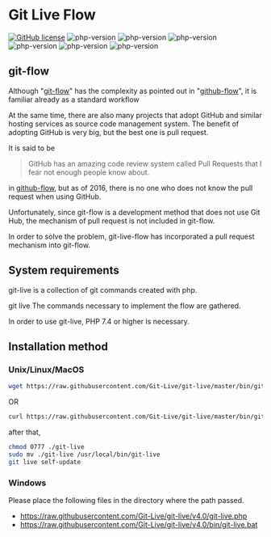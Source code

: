# Git Live Flow
<!--
[![travis-ci](https://travis-ci.org/Git-Live/git-live.svg?branch=master)](https://travis-ci.org/)
-->
[![GitHub license](https://img.shields.io/badge/license-MIT-blue.svg)](https://raw.githubusercontent.com/Git-Live/git-live/master/LICENSE)
![php-version](https://img.shields.io/badge/php-7.1-blue.svg)
![php-version](https://img.shields.io/badge/php-7.2-blue.svg)
![php-version](https://img.shields.io/badge/php-7.3-blue.svg)
![php-version](https://img.shields.io/badge/php-7.4-blue.svg)
![php-version](https://img.shields.io/badge/php-8.0-blue.svg)
![php-version](https://img.shields.io/badge/php-8.1-blue.svg)
## git-flow
Although "[git-flow](http://nvie.com/posts/a-successful-git-branching-model/)" has the complexity as pointed out in "[github-flow](http://scottchacon.com/2011/08/31/github-flow.html)", it is familiar already as a standard workflow

At the same time, there are also many projects that adopt GitHub and similar hosting services as source code management system.
The benefit of adopting GitHub is very big, but the best one is pull request.

It is said to be 


> GitHub has an amazing code review system called Pull Requests that I fear not enough people know about.

in  [github-flow](http://scottchacon.com/2011/08/31/github-flow.html), but as of 2016, there is no one who does not know the pull request when using GitHub.

Unfortunately, since git-flow is a development method that does not use Git Hub, the mechanism of pull request is not included in git-flow.

In order to solve the problem, git-live-flow has incorporated a pull request mechanism into git-flow.

## System requirements
git-live is a collection of git commands created with php.

git live The commands necessary to implement the flow are gathered.

In order to use git-live, PHP 7.4 or higher is necessary.

## Installation method

### Unix/Linux/MacOS

~~~~~~~~~~~~~~~~~~~~~~~~~~~~~~ .sh
wget https://raw.githubusercontent.com/Git-Live/git-live/master/bin/git-live.phar -O git-live
~~~~~~~~~~~~~~~~~~~~~~~~~~~~~~

OR

~~~~~~~~~~~~~~~~~~~~~~~~~~~~~~ .sh
curl https://raw.githubusercontent.com/Git-Live/git-live/master/bin/git-live.phar -o git-live
~~~~~~~~~~~~~~~~~~~~~~~~~~~~~~

after that,

~~~~~~~~~~~~~~~~~~~~~~~~~~~~~~ .sh
chmod 0777 ./git-live
sudo mv ./git-live /usr/local/bin/git-live
git live self-update
~~~~~~~~~~~~~~~~~~~~~~~~~~~~~~

### Windows
Please place the following files in the directory where the path passed.

 * https://raw.githubusercontent.com/Git-Live/git-live/v4.0/git-live.php
 * https://raw.githubusercontent.com/Git-Live/git-live/v4.0/bin/git-live.bat
